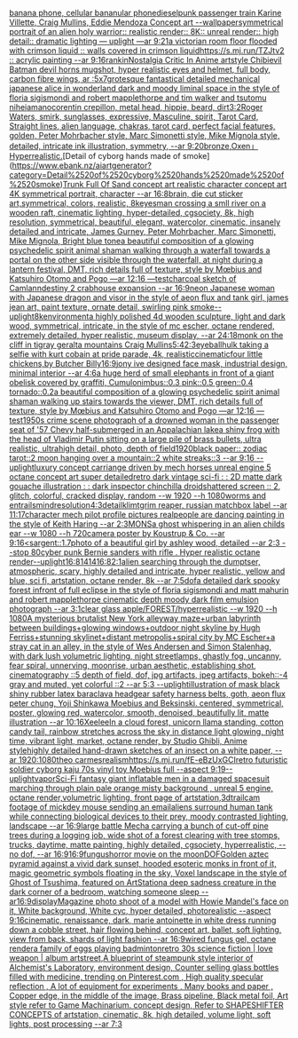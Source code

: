 [banana phone, cellular bananular phone](https://www.ebank.nz/aiartgenerator?category=banana%2520phone%2C%2520cellular%2520bananular%2520phone)[dieselpunk passenger train Karine Villette, Craig Mullins, Eddie Mendoza Concept art --wallpaper](https://www.ebank.nz/aiartgenerator?category=dieselpunk%2520passenger%2520train%2520Karine%2520Villette%2C%2520Craig%2520Mullins%2C%2520Eddie%2520Mendoza%2520Concept%2520art%2520--wallpaper)[symmetrical portrait of an alien holy warrior:: realistic render:: 8K:: unreal render:: high detail:: dramatic lighting — uplight —ar 9:21](https://www.ebank.nz/aiartgenerator?category=symmetrical%2520portrait%2520of%2520an%2520alien%2520holy%2520warrior%3A%3A%2520realistic%2520render%3A%3A%25208K%3A%3A%2520unreal%2520render%3A%3A%2520high%2520detail%3A%3A%2520dramatic%2520lighting%2520%E2%80%94%2520uplight%2520%E2%80%94ar%25209%3A21)[a victorian room floor flooded with crimson liquid :: walls covered in crimson liquid](https://www.ebank.nz/aiartgenerator?category=a%2520victorian%2520room%2520floor%2520flooded%2520with%2520crimson%2520liquid%2520%3A%3A%2520walls%2520covered%2520in%2520crimson%2520liquid)[https://s.mj.run/TZJtv2  :: acrylic painting --ar 9:16](https://www.ebank.nz/aiartgenerator?category=https%3A//s.mj.run/TZJtv2%2520%2520%3A%3A%2520acrylic%2520painting%2520--ar%25209%3A16)[rankin](https://www.ebank.nz/aiartgenerator?category=rankin)[Nostalgia Critic In Anime artstyle Chibi](https://www.ebank.nz/aiartgenerator?category=Nostalgia%2520Critic%2520In%2520Anime%2520artstyle%2520Chibi)[evil Batman devil horns mugshot, hyper realistic eyes and helmet, full body, carbon fibre wings, ar :5x7](https://www.ebank.nz/aiartgenerator?category=evil%2520Batman%2520devil%2520horns%2520mugshot%2C%2520hyper%2520realistic%2520eyes%2520and%2520helmet%2C%2520full%2520body%2C%2520carbon%2520fibre%2520wings%2C%2520ar%2520%3A5x7)[grotesque fantastical detailed mechanical japanese alice in wonderland dark and moody liminal space in the style of floria sigismondi and robert mapplethorpe and tim walker and tsutomu nihei](https://www.ebank.nz/aiartgenerator?category=grotesque%2520fantastical%2520detailed%2520mechanical%2520japanese%2520alice%2520in%2520wonderland%2520dark%2520and%2520moody%2520liminal%2520space%2520in%2520the%2520style%2520of%2520floria%2520sigismondi%2520and%2520robert%2520mapplethorpe%2520and%2520tim%2520walker%2520and%2520tsutomu%2520nihei)[amano](https://www.ebank.nz/aiartgenerator?category=amano)[corentin crepillon, metal head, hippie, beard, dirt](https://www.ebank.nz/aiartgenerator?category=corentin%2520crepillon%2C%2520metal%2520head%2C%2520hippie%2C%2520beard%2C%2520dirt)[3:2](https://www.ebank.nz/aiartgenerator?category=3%3A2)[Roger Waters, smirk, sunglasses, expressive, Masculine, spirit, Tarot Card, Straight lines, alien language, chakras, tarot card, perfect facial features, golden, Peter Mohrbacher style, Marc Simonetti style, Mike Mignola style, detailed, intricate ink illustration, symmetry, --ar 9:20](https://www.ebank.nz/aiartgenerator?category=Roger%2520Waters%2C%2520smirk%2C%2520sunglasses%2C%2520expressive%2C%2520Masculine%2C%2520spirit%2C%2520Tarot%2520Card%2C%2520Straight%2520lines%2C%2520alien%2520language%2C%2520chakras%2C%2520tarot%2520card%2C%2520perfect%2520facial%2520features%2C%2520golden%2C%2520Peter%2520Mohrbacher%2520style%2C%2520Marc%2520Simonetti%2520style%2C%2520Mike%2520Mignola%2520style%2C%2520detailed%2C%2520intricate%2520ink%2520illustration%2C%2520symmetry%2C%2520--ar%25209%3A20)[bronze,Oxen」](https://www.ebank.nz/aiartgenerator?category=bronze%2COxen%E3%80%8D)[Hyperrealistic.](https://www.ebank.nz/aiartgenerator?category=Hyperrealistic.)[Detail of cyborg hands made of smoke](https://www.ebank.nz/aiartgenerator?category=Detail%2520of%2520cyborg%2520hands%2520made%2520of%2520smoke)[Trunk Full Of Sand concept art realistic character concept art 4K symmetrical portrait, character --ar 16:8](https://www.ebank.nz/aiartgenerator?category=Trunk%2520Full%2520Of%2520Sand%2520concept%2520art%2520realistic%2520character%2520concept%2520art%25204K%2520symmetrical%2520portrait%2C%2520character%2520--ar%252016%3A8)[brain, die cut sticker art,symmetrical, colors, realistic, 8k](https://www.ebank.nz/aiartgenerator?category=brain%2C%2520die%2520cut%2520sticker%2520art%2Csymmetrical%2C%2520colors%2C%2520realistic%2C%25208k)[eyes](https://www.ebank.nz/aiartgenerator?category=eyes)[man crossing a smll river on a wooden raft, cinematic lighting, hyper-detailed, cgsociety, 8k, high resolution, symmetrical, beautiful, elegant, watercolor, cinematic, insanely detailed and intricate, James Gurney, Peter Mohrbacher, Marc Simonetti, Mike Mignola, Bright blue tone](https://www.ebank.nz/aiartgenerator?category=man%2520crossing%2520a%2520smll%2520river%2520on%2520a%2520wooden%2520raft%2C%2520cinematic%2520lighting%2C%2520hyper-detailed%2C%2520cgsociety%2C%25208k%2C%2520high%2520resolution%2C%2520symmetrical%2C%2520beautiful%2C%2520elegant%2C%2520watercolor%2C%2520cinematic%2C%2520insanely%2520detailed%2520and%2520intricate%2C%2520James%2520Gurney%2C%2520Peter%2520Mohrbacher%2C%2520Marc%2520Simonetti%2C%2520Mike%2520Mignola%2C%2520Bright%2520blue%2520tone)[a beautiful composition of a glowing psychedelic spirit animal shaman walking through a waterfall towards a portal on the other side visible through the waterfall, at night during a lantern festival, DMT,  rich details full of texture, style by Mœbius and Katsuhiro Otomo and Pogo —ar 12:16 —test](https://www.ebank.nz/aiartgenerator?category=a%2520beautiful%2520composition%2520of%2520a%2520glowing%2520psychedelic%2520spirit%2520animal%2520shaman%2520walking%2520through%2520a%2520waterfall%2520towards%2520a%2520portal%2520on%2520the%2520other%2520side%2520visible%2520through%2520the%2520waterfall%2C%2520at%2520night%2520during%2520a%2520lantern%2520festival%2C%2520DMT%2C%2520%2520rich%2520details%2520full%2520of%2520texture%2C%2520style%2520by%2520M%C5%93bius%2520and%2520Katsuhiro%2520Otomo%2520and%2520Pogo%2520%E2%80%94ar%252012%3A16%2520%E2%80%94test)[charcoal sketch of Camlann](https://www.ebank.nz/aiartgenerator?category=charcoal%2520sketch%2520of%2520Camlann)[destiny 2 crabhouse expansion --ar 16:9](https://www.ebank.nz/aiartgenerator?category=destiny%25202%2520crabhouse%2520expansion%2520--ar%252016%3A9)[neon Japanese woman with Japanese dragon and visor in the style of aeon flux and tank girl, james jean art, paint texture, ornate detail, swirling pink smoke](https://www.ebank.nz/aiartgenerator?category=neon%2520Japanese%2520woman%2520with%2520Japanese%2520dragon%2520and%2520visor%2520in%2520the%2520style%2520of%2520aeon%2520flux%2520and%2520tank%2520girl%2C%2520james%2520jean%2520art%2C%2520paint%2520texture%2C%2520ornate%2520detail%2C%2520swirling%2520pink%2520smoke)[--uplight](https://www.ebank.nz/aiartgenerator?category=--uplight)[8k](https://www.ebank.nz/aiartgenerator?category=8k)[environment](https://www.ebank.nz/aiartgenerator?category=environment)[a highly polished  4d wooden sculpture, light and dark wood, symmetrical,  intricate,  in the style of mc escher, octane rendered,  extremely detailed,  hyper realistic, museum display,  --ar 24:18](https://www.ebank.nz/aiartgenerator?category=a%2520highly%2520polished%2520%25204d%2520wooden%2520sculpture%2C%2520light%2520and%2520dark%2520wood%2C%2520symmetrical%2C%2520%2520intricate%2C%2520%2520in%2520the%2520style%2520of%2520mc%2520escher%2C%2520octane%2520rendered%2C%2520%2520extremely%2520detailed%2C%2520%2520hyper%2520realistic%2C%2520museum%2520display%2C%2520%2520--ar%252024%3A18)[monk on the cliff in tigray geralta mountains Craig Mullins](https://www.ebank.nz/aiartgenerator?category=monk%2520on%2520the%2520cliff%2520in%2520tigray%2520geralta%2520mountains%2520Craig%2520Mullins)[5:4](https://www.ebank.nz/aiartgenerator?category=5%3A4)[2:3](https://www.ebank.nz/aiartgenerator?category=2%3A3)[eyeball](https://www.ebank.nz/aiartgenerator?category=eyeball)[hulk taking a selfie with kurt cobain at pride parade, 4k, realistic](https://www.ebank.nz/aiartgenerator?category=hulk%2520taking%2520a%2520selfie%2520with%2520kurt%2520cobain%2520at%2520pride%2520parade%2C%25204k%2C%2520realistic)[cinematic](https://www.ebank.nz/aiartgenerator?category=cinematic)[four little chickens,by Butcher Billy](https://www.ebank.nz/aiartgenerator?category=four%2520little%2520chickens%2Cby%2520Butcher%2520Billy)[16:9](https://www.ebank.nz/aiartgenerator?category=16%3A9)[jony ive designed face mask, industrial design, minimal interior --ar 4:6](https://www.ebank.nz/aiartgenerator?category=jony%2520ive%2520designed%2520face%2520mask%2C%2520industrial%2520design%2C%2520minimal%2520interior%2520--ar%25204%3A6)[a huge herd of small elephants in front of a giant obelisk covered by graffiti, Cumulonimbus::0.3 pink::0.5 green::0.4 tornado::0.2](https://www.ebank.nz/aiartgenerator?category=a%2520huge%2520herd%2520of%2520small%2520elephants%2520in%2520front%2520of%2520a%2520giant%2520obelisk%2520covered%2520by%2520graffiti%2C%2520Cumulonimbus%3A%3A0.3%2520pink%3A%3A0.5%2520green%3A%3A0.4%2520tornado%3A%3A0.2)[a beautiful composition of a glowing psychedelic spirit animal shaman walking up stairs towards the viewer, DMT,  rich details full of texture, style by Mœbius and Katsuhiro Otomo and Pogo —ar 12:16 —test](https://www.ebank.nz/aiartgenerator?category=a%2520beautiful%2520composition%2520of%2520a%2520glowing%2520psychedelic%2520spirit%2520animal%2520shaman%2520walking%2520up%2520stairs%2520towards%2520the%2520viewer%2C%2520DMT%2C%2520%2520rich%2520details%2520full%2520of%2520texture%2C%2520style%2520by%2520M%C5%93bius%2520and%2520Katsuhiro%2520Otomo%2520and%2520Pogo%2520%E2%80%94ar%252012%3A16%2520%E2%80%94test)[1950s crime scene photograph of a drowned woman in the passenger seat of '57 Chevy half-submerged in an Appalachian lake](https://www.ebank.nz/aiartgenerator?category=1950s%2520crime%2520scene%2520photograph%2520of%2520a%2520drowned%2520woman%2520in%2520the%2520passenger%2520seat%2520of%2520%2757%2520Chevy%2520half-submerged%2520in%2520an%2520Appalachian%2520lake)[a shiny frog with the head of Vladimir Putin sitting on a large pile of brass bullets, ultra realistic, ultrahigh detail, photo, depth of field](https://www.ebank.nz/aiartgenerator?category=a%2520shiny%2520frog%2520with%2520the%2520head%2520of%2520Vladimir%2520Putin%2520sitting%2520on%2520a%2520large%2520pile%2520of%2520brass%2520bullets%2C%2520ultra%2520realistic%2C%2520ultrahigh%2520detail%2C%2520photo%2C%2520depth%2520of%2520field)[1920](https://www.ebank.nz/aiartgenerator?category=1920)[black paper:: zodiac tarot::2 moon hanging over a mountain::2 white streaks::3 --ar 9:16 --uplight](https://www.ebank.nz/aiartgenerator?category=black%2520paper%3A%3A%2520zodiac%2520tarot%3A%3A2%2520moon%2520hanging%2520over%2520a%2520mountain%3A%3A2%2520white%2520streaks%3A%3A3%2520--ar%25209%3A16%2520--uplight)[luxury concept carriange driven by mech horses unreal engine 5 octane  concept art super detailed](https://www.ebank.nz/aiartgenerator?category=luxury%2520concept%2520carriange%2520driven%2520by%2520mech%2520horses%2520unreal%2520engine%25205%2520octane%2520%2520concept%2520art%2520super%2520detailed)[retro dark vintage sci-fi : : 2D matte dark gouache illustration : : dark inspector chinchilla droid](https://www.ebank.nz/aiartgenerator?category=retro%2520dark%2520vintage%2520sci-fi%2520%3A%2520%3A%25202D%2520matte%2520dark%2520gouache%2520illustration%2520%3A%2520%3A%2520dark%2520inspector%2520chinchilla%2520droid)[shattered screen :: 2, glitch, colorful, cracked display, random  --w 1920 --h 1080](https://www.ebank.nz/aiartgenerator?category=shattered%2520screen%2520%3A%3A%25202%2C%2520glitch%2C%2520colorful%2C%2520cracked%2520display%2C%2520random%2520%2520--w%25201920%2520--h%25201080)[](https://www.ebank.nz/aiartgenerator?category=)[worms and entrails](https://www.ebank.nz/aiartgenerator?category=worms%2520and%2520entrails)[mind](https://www.ebank.nz/aiartgenerator?category=mind)[resolution](https://www.ebank.nz/aiartgenerator?category=resolution)[4:3](https://www.ebank.nz/aiartgenerator?category=4%3A3)[detail](https://www.ebank.nz/aiartgenerator?category=detail)[klimt](https://www.ebank.nz/aiartgenerator?category=klimt)[grim reaper, russian matchbox label --ar 11:17](https://www.ebank.nz/aiartgenerator?category=grim%2520reaper%2C%2520russian%2520matchbox%2520label%2520--ar%252011%3A17)[character mech pilot profile pictures real](https://www.ebank.nz/aiartgenerator?category=character%2520mech%2520pilot%2520profile%2520pictures%2520real)[people are dancing painting in the style of Keith Haring --ar 2:3](https://www.ebank.nz/aiartgenerator?category=people%2520are%2520dancing%2520painting%2520in%2520the%2520style%2520of%2520Keith%2520Haring%2520--ar%25202%3A3)[MONS](https://www.ebank.nz/aiartgenerator?category=MONS)[a ghost whispering in an alien childs ear --w 1080 --h 720](https://www.ebank.nz/aiartgenerator?category=a%2520ghost%2520whispering%2520in%2520an%2520alien%2520childs%2520ear%2520--w%25201080%2520--h%2520720)[camera poster by Koustrup & Co. --ar 9:16](https://www.ebank.nz/aiartgenerator?category=camera%2520poster%2520by%2520Koustrup%2520%26%2520Co.%2520--ar%25209%3A16)[<sargent::1.7](https://www.ebank.nz/aiartgenerator?category=%3Csargent%3A%3A1.7)[photo of a beautiful girl by ashley wood, detailed --ar 2:3 --stop 80](https://www.ebank.nz/aiartgenerator?category=photo%2520of%2520a%2520beautiful%2520girl%2520by%2520ashley%2520wood%2C%2520detailed%2520--ar%25202%3A3%2520--stop%252080)[cyber punk Bernie sanders with rifle . Hyper realistic octane render](https://www.ebank.nz/aiartgenerator?category=cyber%2520punk%2520Bernie%2520sanders%2520with%2520rifle%2520.%2520Hyper%2520realistic%2520octane%2520render)[--uplight](https://www.ebank.nz/aiartgenerator?category=--uplight)[16:8](https://www.ebank.nz/aiartgenerator?category=16%3A8)[1414](https://www.ebank.nz/aiartgenerator?category=1414)[16:8](https://www.ebank.nz/aiartgenerator?category=16%3A8)[2:1](https://www.ebank.nz/aiartgenerator?category=2%3A1)[alien searching through the dumptser, atmospheric, scary, highly detailed and intricate, hyper realistic, yellow and blue, sci fi, artstation, octane render, 8k --ar 7:5](https://www.ebank.nz/aiartgenerator?category=alien%2520searching%2520through%2520the%2520dumptser%2C%2520atmospheric%2C%2520scary%2C%2520highly%2520detailed%2520and%2520intricate%2C%2520hyper%2520realistic%2C%2520yellow%2520and%2520blue%2C%2520sci%2520fi%2C%2520artstation%2C%2520octane%2520render%2C%25208k%2520--ar%25207%3A5)[dof](https://www.ebank.nz/aiartgenerator?category=dof)[a detailed dark spooky forest infront of full eclipse in the style of floria sigismondi and matt mahurin and robert mapplethorpe cinematic depth moody dark film emulsion photograph --ar 3:1](https://www.ebank.nz/aiartgenerator?category=a%2520detailed%2520dark%2520spooky%2520forest%2520infront%2520of%2520full%2520eclipse%2520in%2520the%2520style%2520of%2520floria%2520sigismondi%2520and%2520matt%2520mahurin%2520and%2520robert%2520mapplethorpe%2520cinematic%2520depth%2520moody%2520dark%2520film%2520emulsion%2520photograph%2520--ar%25203%3A1)[clear glass apple/FOREST/hyperrealistic --w 1920 --h 1080](https://www.ebank.nz/aiartgenerator?category=clear%2520glass%2520apple/FOREST/hyperrealistic%2520--w%25201920%2520--h%25201080)[A mysterious brutalist New York alleyway maze+urban labyrinth between buildings+glowing windows+outdoor night skyline by Hugh Ferriss+stunning skylinet+distant metropolis+spiral city by MC Escher+a stray cat in an alley, in the style of Wes Andersen and Simon Stalenhag, with dark lush volumetric lighting, night streetlamps, ghastly fog, uncanny, fear spiral, unnerving, moonrise, urban aesthetic, establishing shot, cinematography ::5 depth of field, dof, jpg artifacts, jpeg artifacts, bokeh::-4 gray and muted, yet colorful ::2 --ar 5:3 --uplight](https://www.ebank.nz/aiartgenerator?category=A%2520mysterious%2520brutalist%2520New%2520York%2520alleyway%2520maze%2Burban%2520labyrinth%2520between%2520buildings%2Bglowing%2520windows%2Boutdoor%2520night%2520skyline%2520by%2520Hugh%2520Ferriss%2Bstunning%2520skylinet%2Bdistant%2520metropolis%2Bspiral%2520city%2520by%2520MC%2520Escher%2Ba%2520stray%2520cat%2520in%2520an%2520alley%2C%2520in%2520the%2520style%2520of%2520Wes%2520Andersen%2520and%2520Simon%2520Stalenhag%2C%2520with%2520dark%2520lush%2520volumetric%2520lighting%2C%2520night%2520streetlamps%2C%2520ghastly%2520fog%2C%2520uncanny%2C%2520fear%2520spiral%2C%2520unnerving%2C%2520moonrise%2C%2520urban%2520aesthetic%2C%2520establishing%2520shot%2C%2520cinematography%2520%3A%3A5%2520depth%2520of%2520field%2C%2520dof%2C%2520jpg%2520artifacts%2C%2520jpeg%2520artifacts%2C%2520bokeh%3A%3A-4%2520gray%2520and%2520muted%2C%2520yet%2520colorful%2520%3A%3A2%2520--ar%25205%3A3%2520--uplight)[illustration of mask black shiny rubber latex baraclava headgear safety harness belts, goth, aeon flux peter chung, Yoji Shinkawa Moebius and Beksinski. centered, symmetrical, poster, glowing red, watercolor, smooth, denoised, beautifully lit, matte illustration --ar 10:16](https://www.ebank.nz/aiartgenerator?category=illustration%2520of%2520mask%2520black%2520shiny%2520rubber%2520latex%2520baraclava%2520headgear%2520safety%2520harness%2520belts%2C%2520goth%2C%2520aeon%2520flux%2520peter%2520chung%2C%2520Yoji%2520Shinkawa%2520Moebius%2520and%2520Beksinski.%2520centered%2C%2520symmetrical%2C%2520poster%2C%2520glowing%2520red%2C%2520watercolor%2C%2520smooth%2C%2520denoised%2C%2520beautifully%2520lit%2C%2520matte%2520illustration%2520--ar%252010%3A16)[Xeelee](https://www.ebank.nz/aiartgenerator?category=Xeelee)[In a cloud forest, unicorn llama standing, cotton candy tail, rainbow stretches across the sky in distance light glowing, night time, vibrant light, market, octane render, by Studio Ghibli, Anime style](https://www.ebank.nz/aiartgenerator?category=In%2520a%2520cloud%2520forest%2C%2520unicorn%2520llama%2520standing%2C%2520cotton%2520candy%2520tail%2C%2520rainbow%2520stretches%2520across%2520the%2520sky%2520in%2520distance%2520light%2520glowing%2C%2520night%2520time%2C%2520vibrant%2520light%2C%2520market%2C%2520octane%2520render%2C%2520by%2520Studio%2520Ghibli%2C%2520Anime%2520style)[highly detailed hand-drawn sketches of an insect on a white paper, --ar 1920:1080](https://www.ebank.nz/aiartgenerator?category=highly%2520detailed%2520hand-drawn%2520sketches%2520of%2520an%2520insect%2520on%2520a%2520white%2520paper%2C%2520--ar%25201920%3A1080)[theo carmes](https://www.ebank.nz/aiartgenerator?category=theo%2520carmes)[realism](https://www.ebank.nz/aiartgenerator?category=realism)[<https://s.mj.run/fE-eBzUxGCI>](https://www.ebank.nz/aiartgenerator?category=%3Chttps%3A//s.mj.run/fE-eBzUxGCI%3E)[retro futuristic soldier cyborg kaju 70s vinyl toy Moebius full --aspect 9:19](https://www.ebank.nz/aiartgenerator?category=retro%2520futuristic%2520soldier%2520cyborg%2520kaju%252070s%2520vinyl%2520toy%2520Moebius%2520full%2520--aspect%25209%3A19)[--uplight](https://www.ebank.nz/aiartgenerator?category=--uplight)[vapor](https://www.ebank.nz/aiartgenerator?category=vapor)[Sci-Fi fantasy giant inflatable men in a damaged spacesuit marching through plain pale orange misty background , unreal 5 engine, octane render,volumetric lighting, front page of artstation,3d](https://www.ebank.nz/aiartgenerator?category=Sci-Fi%2520fantasy%2520giant%2520inflatable%2520men%2520in%2520a%2520damaged%2520spacesuit%2520marching%2520through%2520plain%2520pale%2520orange%2520misty%2520background%2520%2C%2520unreal%25205%2520engine%2C%2520octane%2520render%2Cvolumetric%2520lighting%2C%2520front%2520page%2520of%2520artstation%2C3d)[trailcam footage of mickdey mouse sending an email](https://www.ebank.nz/aiartgenerator?category=trailcam%2520footage%2520of%2520mickdey%2520mouse%2520sending%2520an%2520email)[aliens surround human tank while connecting biological devices to their prey, moody contrasted lighting, landscape --ar 16:9](https://www.ebank.nz/aiartgenerator?category=aliens%2520surround%2520human%2520tank%2520while%2520connecting%2520biological%2520devices%2520to%2520their%2520prey%2C%2520moody%2520contrasted%2520lighting%2C%2520landscape%2520--ar%252016%3A9)[large battle Mecha carrying a bunch of cut-off pine trees during a logging job, wide shot of a forest clearing with tree stomps, trucks, daytime, matte painting, highly detailed, cgsociety, hyperrealistic, --no dof, --ar 16:9](https://www.ebank.nz/aiartgenerator?category=large%2520battle%2520Mecha%2520carrying%2520a%2520bunch%2520of%2520cut-off%2520pine%2520trees%2520during%2520a%2520logging%2520job%2C%2520wide%2520shot%2520of%2520a%2520forest%2520clearing%2520with%2520tree%2520stomps%2C%2520trucks%2C%2520daytime%2C%2520matte%2520painting%2C%2520highly%2520detailed%2C%2520cgsociety%2C%2520hyperrealistic%2C%2520--no%2520dof%2C%2520--ar%252016%3A9)[16:9](https://www.ebank.nz/aiartgenerator?category=16%3A9)[fungus](https://www.ebank.nz/aiartgenerator?category=fungus)[horror movie on the moon](https://www.ebank.nz/aiartgenerator?category=horror%2520movie%2520on%2520the%2520moon)[DOF](https://www.ebank.nz/aiartgenerator?category=DOF)[Golden aztec pyramid against a vivid dark sunset, hooded esoteric monks in front of it, magic geometric symbols floating in the sky, Voxel landscape in the style of Ghost of Tsushima, featured on ArtStation](https://www.ebank.nz/aiartgenerator?category=Golden%2520aztec%2520pyramid%2520against%2520a%2520vivid%2520dark%2520sunset%2C%2520hooded%2520esoteric%2520monks%2520in%2520front%2520of%2520it%2C%2520magic%2520geometric%2520symbols%2520floating%2520in%2520the%2520sky%2C%2520Voxel%2520landscape%2520in%2520the%2520style%2520of%2520Ghost%2520of%2520Tsushima%2C%2520featured%2520on%2520ArtStation)[a deep sadness creature in the dark corner of a bedroom, watching someone sleep -- ar16:9](https://www.ebank.nz/aiartgenerator?category=a%2520deep%2520sadness%2520creature%2520in%2520the%2520dark%2520corner%2520of%2520a%2520bedroom%2C%2520watching%2520someone%2520sleep%2520--%2520ar16%3A9)[display](https://www.ebank.nz/aiartgenerator?category=display)[Magazine photo shoot of a model with Howie Mandel's face on it, White background, White cyc, hyper detailed, photorealistic --aspect 9:16](https://www.ebank.nz/aiartgenerator?category=Magazine%2520photo%2520shoot%2520of%2520a%2520model%2520with%2520Howie%2520Mandel%27s%2520face%2520on%2520it%2C%2520White%2520background%2C%2520White%2520cyc%2C%2520hyper%2520detailed%2C%2520photorealistic%2520--aspect%25209%3A16)[cinematic, renaissance, dark, marie antoinette in white  dress running down a cobble street, hair flowing behind, concept art, ballet, soft lighting, view from back, shards of light fashion --ar 16:9](https://www.ebank.nz/aiartgenerator?category=cinematic%2C%2520renaissance%2C%2520dark%2C%2520marie%2520antoinette%2520in%2520white%2520%2520dress%2520running%2520down%2520a%2520cobble%2520street%2C%2520hair%2520flowing%2520behind%2C%2520concept%2520art%2C%2520ballet%2C%2520soft%2520lighting%2C%2520view%2520from%2520back%2C%2520shards%2520of%2520light%2520fashion%2520--ar%252016%3A9)[wired fungus gel, octane render](https://www.ebank.nz/aiartgenerator?category=wired%2520fungus%2520gel%2C%2520octane%2520render)[a family of eggs playing badminton](https://www.ebank.nz/aiartgenerator?category=a%2520family%2520of%2520eggs%2520playing%2520badminton)[retro 30s science fiction | love weapon | album art](https://www.ebank.nz/aiartgenerator?category=retro%252030s%2520science%2520fiction%2520%7C%2520love%2520weapon%2520%7C%2520album%2520art)[street,](https://www.ebank.nz/aiartgenerator?category=street%2C)[A blueprint of steampunk style interior of Alchemist's Laboratory,  environment  design, Counter selling glass bottles filled with medicine,  trending on Pinterest.com  , High quality specular reflection , A lot of equipment for experiments , Many books and paper ,  Copper  edge, in the middle of the image, Brass pipeline,  Black metal foil,  Art style refer to Game Machinarium.  concept design, Refer to SHAPESHIFTER CONCEPTS  of artstation, cinematic,  8k, high detailed,  volume light,  soft lights,  post processing    --ar 7:3](https://www.ebank.nz/aiartgenerator?category=A%2520blueprint%2520of%2520steampunk%2520style%2520interior%2520of%2520Alchemist%27s%2520Laboratory%2C%2520%2520environment%2520%2520design%2C%2520Counter%2520selling%2520glass%2520bottles%2520filled%2520with%2520medicine%2C%2520%2520trending%2520on%2520Pinterest.com%2520%2520%2C%2520High%2520quality%2520specular%2520reflection%2520%2C%2520A%2520lot%2520of%2520equipment%2520for%2520experiments%2520%2C%2520Many%2520books%2520and%2520paper%2520%2C%2520%2520Copper%2520%2520edge%2C%2520in%2520the%2520middle%2520of%2520the%2520image%2C%2520Brass%2520pipeline%2C%2520%2520Black%2520metal%2520foil%2C%2520%2520Art%2520style%2520refer%2520to%2520Game%2520Machinarium.%2520%2520concept%2520design%2C%2520Refer%2520to%2520SHAPESHIFTER%2520CONCEPTS%2520%2520of%2520artstation%2C%2520cinematic%2C%2520%25208k%2C%2520high%2520detailed%2C%2520%2520volume%2520light%2C%2520%2520soft%2520lights%2C%2520%2520post%2520processing%2520%2520%2520%2520--ar%25207%3A3)